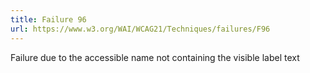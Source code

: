 ```yaml
---
title: Failure 96
url: https://www.w3.org/WAI/WCAG21/Techniques/failures/F96
---
```

Failure due to the accessible name not containing the visible label text